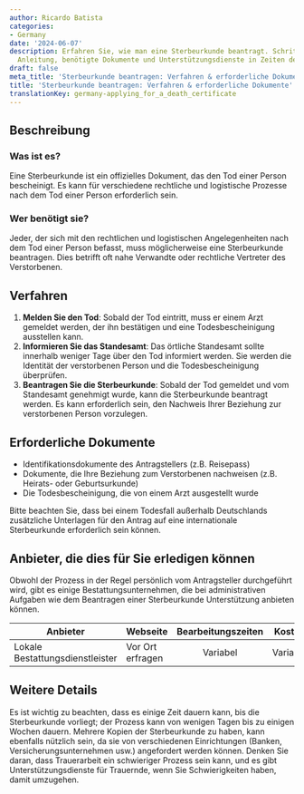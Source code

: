 ```yaml
---
author: Ricardo Batista
categories:
- Germany
date: '2024-06-07'
description: Erfahren Sie, wie man eine Sterbeurkunde beantragt. Schritt-für-Schritt
  Anleitung, benötigte Dokumente und Unterstützungsdienste in Zeiten der Trauer.
draft: false
meta_title: 'Sterbeurkunde beantragen: Verfahren & erforderliche Dokumente'
title: 'Sterbeurkunde beantragen: Verfahren & erforderliche Dokumente'
translationKey: germany-applying_for_a_death_certificate
---
```



## Beschreibung
### Was ist es?
Eine Sterbeurkunde ist ein offizielles Dokument, das den Tod einer Person bescheinigt. Es kann für verschiedene rechtliche und logistische Prozesse nach dem Tod einer Person erforderlich sein.

### Wer benötigt sie?
Jeder, der sich mit den rechtlichen und logistischen Angelegenheiten nach dem Tod einer Person befasst, muss möglicherweise eine Sterbeurkunde beantragen. Dies betrifft oft nahe Verwandte oder rechtliche Vertreter des Verstorbenen.

## Verfahren
1. **Melden Sie den Tod**: Sobald der Tod eintritt, muss er einem Arzt gemeldet werden, der ihn bestätigen und eine Todesbescheinigung ausstellen kann.
2. **Informieren Sie das Standesamt**: Das örtliche Standesamt sollte innerhalb weniger Tage über den Tod informiert werden. Sie werden die Identität der verstorbenen Person und die Todesbescheinigung überprüfen.
3. **Beantragen Sie die Sterbeurkunde**: Sobald der Tod gemeldet und vom Standesamt genehmigt wurde, kann die Sterbeurkunde beantragt werden. Es kann erforderlich sein, den Nachweis Ihrer Beziehung zur verstorbenen Person vorzulegen.

## Erforderliche Dokumente
- Identifikationsdokumente des Antragstellers (z.B. Reisepass)
- Dokumente, die Ihre Beziehung zum Verstorbenen nachweisen (z.B. Heirats- oder Geburtsurkunde)
- Die Todesbescheinigung, die von einem Arzt ausgestellt wurde

Bitte beachten Sie, dass bei einem Todesfall außerhalb Deutschlands zusätzliche Unterlagen für den Antrag auf eine internationale Sterbeurkunde erforderlich sein können.

## Anbieter, die dies für Sie erledigen können

Obwohl der Prozess in der Regel persönlich vom Antragsteller durchgeführt wird, gibt es einige Bestattungsunternehmen, die bei administrativen Aufgaben wie dem Beantragen einer Sterbeurkunde Unterstützung anbieten können.

| Anbieter        |     Webseite     |     Bearbeitungszeiten    |       Kosten      |
| --------------- | --------------- |  :-------------: | :-------------: |
| Lokale Bestattungsdienstleister    |  Vor Ort erfragen       |  Variabel     |  Variabel  |

## Weitere Details
Es ist wichtig zu beachten, dass es einige Zeit dauern kann, bis die Sterbeurkunde vorliegt; der Prozess kann von wenigen Tagen bis zu einigen Wochen dauern. Mehrere Kopien der Sterbeurkunde zu haben, kann ebenfalls nützlich sein, da sie von verschiedenen Einrichtungen (Banken, Versicherungsunternehmen usw.) angefordert werden können.
Denken Sie daran, dass Trauerarbeit ein schwieriger Prozess sein kann, und es gibt Unterstützungsdienste für Trauernde, wenn Sie Schwierigkeiten haben, damit umzugehen.